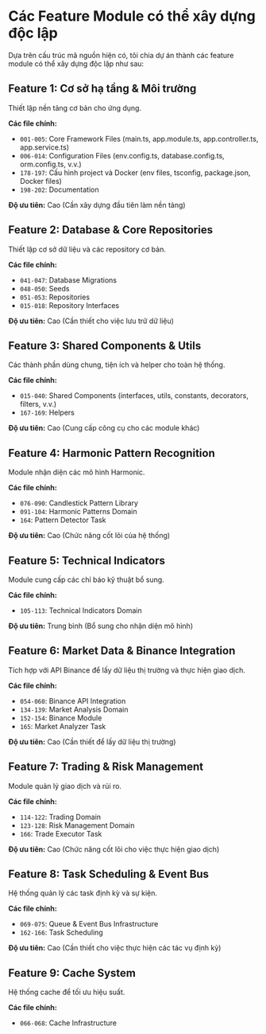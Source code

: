 # Các Feature Module có thể xây dựng độc lập

Dựa trên cấu trúc mã nguồn hiện có, tôi chia dự án thành các feature module có thể xây dựng độc lập như sau:

## Feature 1: Cơ sở hạ tầng & Môi trường
Thiết lập nền tảng cơ bản cho ứng dụng.

**Các file chính:**
- `001-005`: Core Framework Files (main.ts, app.module.ts, app.controller.ts, app.service.ts)
- `006-014`: Configuration Files (env.config.ts, database.config.ts, orm.config.ts, v.v.)
- `178-197`: Cấu hình project và Docker (env files, tsconfig, package.json, Docker files)
- `198-202`: Documentation

**Độ ưu tiên:** Cao (Cần xây dựng đầu tiên làm nền tảng)

## Feature 2: Database & Core Repositories
Thiết lập cơ sở dữ liệu và các repository cơ bản.

**Các file chính:**
- `041-047`: Database Migrations
- `048-050`: Seeds
- `051-053`: Repositories
- `015-018`: Repository Interfaces

**Độ ưu tiên:** Cao (Cần thiết cho việc lưu trữ dữ liệu)

## Feature 3: Shared Components & Utils
Các thành phần dùng chung, tiện ích và helper cho toàn hệ thống.

**Các file chính:**
- `015-040`: Shared Components (interfaces, utils, constants, decorators, filters, v.v.)
- `167-169`: Helpers

**Độ ưu tiên:** Cao (Cung cấp công cụ cho các module khác)

## Feature 4: Harmonic Pattern Recognition
Module nhận diện các mô hình Harmonic.

**Các file chính:**
- `076-090`: Candlestick Pattern Library
- `091-104`: Harmonic Patterns Domain
- `164`: Pattern Detector Task

**Độ ưu tiên:** Cao (Chức năng cốt lõi của hệ thống)

## Feature 5: Technical Indicators
Module cung cấp các chỉ báo kỹ thuật bổ sung.

**Các file chính:**
- `105-113`: Technical Indicators Domain

**Độ ưu tiên:** Trung bình (Bổ sung cho nhận diện mô hình)

## Feature 6: Market Data & Binance Integration
Tích hợp với API Binance để lấy dữ liệu thị trường và thực hiện giao dịch.

**Các file chính:**
- `054-060`: Binance API Integration
- `134-139`: Market Analysis Domain
- `152-154`: Binance Module
- `165`: Market Analyzer Task

**Độ ưu tiên:** Cao (Cần thiết để lấy dữ liệu thị trường)

## Feature 7: Trading & Risk Management
Module quản lý giao dịch và rủi ro.

**Các file chính:**
- `114-122`: Trading Domain
- `123-128`: Risk Management Domain
- `166`: Trade Executor Task

**Độ ưu tiên:** Cao (Chức năng cốt lõi cho việc thực hiện giao dịch)

## Feature 8: Task Scheduling & Event Bus
Hệ thống quản lý các task định kỳ và sự kiện.

**Các file chính:**
- `069-075`: Queue & Event Bus Infrastructure
- `162-166`: Task Scheduling

**Độ ưu tiên:** Cao (Cần thiết cho việc thực hiện các tác vụ định kỳ)

## Feature 9: Cache System
Hệ thống cache để tối ưu hiệu suất.

**Các file chính:**
- `066-068`: Cache Infrastructure